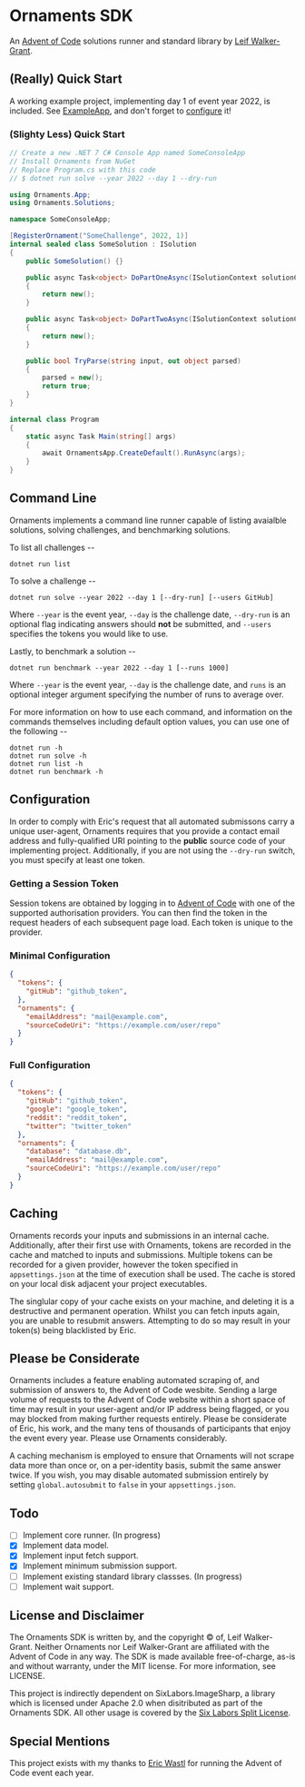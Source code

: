 # Ornaments SDK

An [Advent of Code](https://adventofcode.com) solutions runner and standard library by [Leif Walker-Grant](https://uk.linkedin.com/in/championofgoats).

## (Really) Quick Start

A working example project, implementing day 1 of event year 2022, is included. See [ExampleApp](.\ExampleApp), and don't forget to [configure](#configuration) it!

### (Slighty Less) Quick Start

```csharp
// Create a new .NET 7 C# Console App named SomeConsoleApp
// Install Ornaments from NuGet
// Replace Program.cs with this code
// $ dotnet run solve --year 2022 --day 1 --dry-run

using Ornaments.App;
using Ornaments.Solutions;

namespace SomeConsoleApp;

[RegisterOrnament("SomeChallenge", 2022, 1)]
internal sealed class SomeSolution : ISolution
{
    public SomeSolution() {}

    public async Task<object> DoPartOneAsync(ISolutionContext solutionContext)
    {
        return new();
    }

    public async Task<object> DoPartTwoAsync(ISolutionContext solutionContext)
    {
        return new();
    }

    public bool TryParse(string input, out object parsed)
    {
        parsed = new();
        return true;
    }
}

internal class Program
{
    static async Task Main(string[] args)
    {
        await OrnamentsApp.CreateDefault().RunAsync(args);
    }
}
```

## Command Line

Ornaments implements a command line runner capable of listing avaialble solutions, solving challenges, and benchmarking solutions.

To list all challenges --

```
dotnet run list
```

To solve a challenge --

```
dotnet run solve --year 2022 --day 1 [--dry-run] [--users GitHub]
```

Where `--year` is the event year, `--day` is the challenge date, `--dry-run` is an optional flag indicating answers should **not** be submitted, and `--users` specifies the tokens you would like to use.

Lastly, to benchmark a solution --

```
dotnet run benchmark --year 2022 --day 1 [--runs 1000]
```

Where `--year` is the event year, `--day` is the challenge date, and `runs` is an optional integer argument specifying the number of runs to average over.

For more information on how to use each command, and information on the commands themselves including default option values, you can use one of the following --

```
dotnet run -h
dotnet run solve -h
dotnet run list -h
dotnet run benchmark -h
```

## Configuration

In order to comply with Eric's request that all automated submissons carry a unique user-agent, Ornaments requires that you provide a contact email address and fully-qualified URI pointing to the **public** source code of your implementing project. Additionally, if you are not using the `--dry-run` switch, you must specify at least one token.

### Getting a Session Token

Session tokens are obtained by logging in to [Advent of Code](https://adventofcode.com/2022/auth/login) with one of the supported authorisation providers. You can then find the token in the request headers of each subsequent page load. Each token is unique to the provider.

### Minimal Configuration

```json
{
  "tokens": {
    "gitHub": "github_token",
  },
  "ornaments": {
    "emailAddress": "mail@example.com",
    "sourceCodeUri": "https://example.com/user/repo"
  }
}

```

### Full Configuration

```json
{
  "tokens": {
    "gitHub": "github_token",
    "google": "google_token",
    "reddit": "reddit_token",
    "twitter": "twitter_token"
  },
  "ornaments": {
    "database": "database.db",
    "emailAddress": "mail@example.com",
    "sourceCodeUri": "https://example.com/user/repo"
  }
}

```

## Caching

Ornaments records your inputs and submissions in an internal cache. Additionally, after their first use with Ornaments, tokens are recorded in the cache and matched to inputs and submissions. Multiple tokens can be recorded for a given provider, however the token specified in `appsettings.json` at the time of execution shall be used. The cache is stored on your local disk adjacent your project executables.

The singlular copy of your cache exists on your machine, and deleting it is a destructive and permanent operation.  Whilst you can fetch inputs again, you are unable to resubmit answers. Attempting to do so may result in your token(s) being blacklisted by Eric.

## Please be Considerate

Ornaments includes a feature enabling automated scraping of, and submission of answers to, the Advent of Code wesbite. Sending a large volume of requests to the Advent of Code website within a short space of time may result in your user-agent and/or IP address being flagged, or you may blocked from making further requests entirely. Please be considerate of Eric, his work, and the many tens of thousands of participants that enjoy the event every year. Please use Ornaments considerably.

A caching mechanism is employed to ensure that Ornaments will not scrape data more than once or, on a per-identity basis, submit the same answer twice. If you wish, you may disable automated submission entirely by setting `global.autosubmit` to `false` in your `appsettings.json`.

## Todo

- [ ] Implement core runner. (In progress)
- [x] Implement data model.
- [x] Implement input fetch support.
- [x] Implement minimum submission support.
- [ ] Implement existing standard library classses. (In progress)
- [ ] Implement wait support.

## License and Disclaimer

The Ornaments SDK is written by, and the copyright &copy; of, Leif Walker-Grant. Neither Ornaments nor Leif Walker-Grant are affiliated with the Advent of Code in any way. The SDK is made available free-of-charge, as-is and without warranty, under the MIT license. For more information, see LICENSE.

This project is indirectly dependent on SixLabors.ImageSharp, a library which is licensed under Apache 2.0 when disitributed as part of the Ornaments SDK. All other usage is covered by the [Six Labors Split License](https://github.com/SixLabors/ImageSharp/blob/master/LICENSE).

## Special Mentions

This project exists with my thanks to [Eric Wastl](https://twitter.com/ericwastl) for running the Advent of Code event each year.
